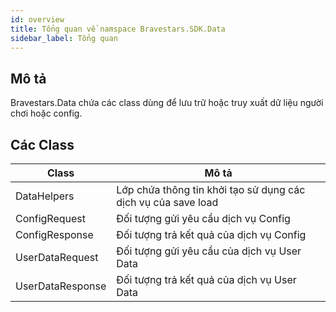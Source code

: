 ```yaml
---
id: overview
title: Tổng quan về namspace Bravestars.SDK.Data
sidebar_label: Tổng quan
---
```

## Mô tả

Bravestars.Data chứa các class dùng để  lưu trữ hoặc truy xuất dữ liệu người chơi hoặc config.

## Các Class

|Class|Mô tả|
|---|---|
|DataHelpers|Lớp chứa thông tin khởi tạo sử dụng các dịch vụ của save load|
|ConfigRequest|Đối tượng gửi yêu cầu dịch vụ Config|
|ConfigResponse|Đối tượng trả kết quả của dịch vụ Config|
|UserDataRequest|Đối tượng gửi yêu cầu của dịch vụ User Data|
|UserDataResponse|Đối tượng trả kết quả của dịch vụ User Data|
